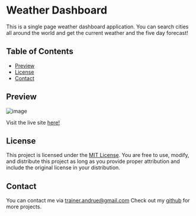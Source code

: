 # Weather Dashboard
This is a single page weather dashboard application. You can search cities all around the world and get the current weather and the five day forecast!  

## Table of Contents

- [Preview](#preview)
- [License](#license)
- [Contact](#contact)
  
## Preview
![image](https://github.com/AndrueGage/weather-dashboard/assets/147120878/f4852523-e319-4df8-9fcd-5d75d3101ee4)

Visit the live site [here!](https://andruegage.github.io/weather-dashboard/)

## License

This project is licensed under the [MIT License](https://choosealicense.com/licenses/mit/). You are free to use, modify, and distribute this project as long as you provide proper attribution and include the original license in your distribution.

## Contact

You can contact me via [trainer.andrue@gmail.com](mailto:trainer.andrue@gmail.com)
Check out my [github](https://github.com/AndrueGage) for more projects. 
